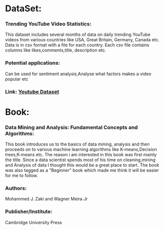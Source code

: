 # DataSet:
### Trending YouTube Video Statistics:
This dataset includes several months of data on daily trending YouTube videos from various countries like USA, Great Britain, Germany, Canada etc. Data is in csv format with a file for each country. Each csv file contains columns like likes,comments,title, description etc.
### Potential applications:
Can be used for sentiment analysis,Analyse what factors makes a video popular etc

### Link: [Youtube Dataset](https://www.kaggle.com/datasnaek/youtube-new)

# Book:
### Data Mining and Analysis: Fundamental Concepts and Algorithms:
This book introduces us to the basics of data mining, analysis and then proceeds on to various machine learning algorithms like K-means,Decision trees,K-means etc. The reason i am interested in this book was first mainly the title. Since a data scientist spends most of his time on cleaning,mining and Analysis of data I thought this would be a great place to start. The book was also tagged as a "Beginner" book which made me think it will be easier for me to follow.

### Authors:
Mohammed J. Zaki and Wagner Meira Jr

### Publisher/Institute:
Cambridge University Press 
